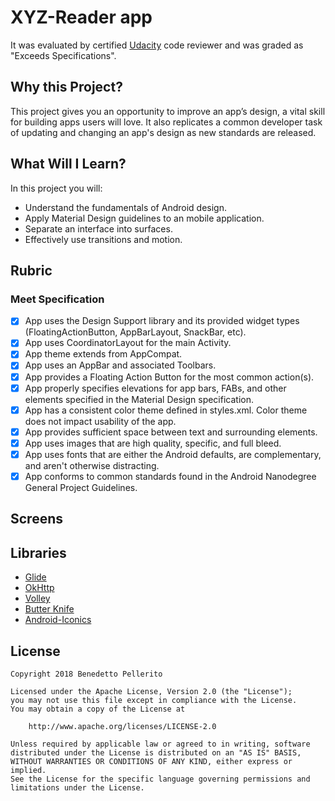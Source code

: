 
# XYZ-Reader app
It was evaluated by certified [Udacity](https://www.udacity.com/course/android-developer-nanodegree-by-google--nd801) code reviewer and was graded as "Exceeds Specifications".

## Why this Project?
This project gives you an opportunity to improve an app’s design, a vital skill for building apps users will love. It also replicates a common developer task of updating and changing an app's design as new standards are released.

## What Will I Learn?
In this project you will:
* Understand the fundamentals of Android design.
* Apply Material Design guidelines to an mobile application.
* Separate an interface into surfaces.
* Effectively use transitions and motion.

## Rubric

### Meet Specification

- [x] App uses the Design Support library and its provided widget types (FloatingActionButton, AppBarLayout, SnackBar, etc).
- [x] App uses CoordinatorLayout for the main Activity.
- [x] App theme extends from AppCompat.
- [x] App uses an AppBar and associated Toolbars.
- [x] App provides a Floating Action Button for the most common action(s).
- [x] App properly specifies elevations for app bars, FABs, and other elements specified in the Material Design specification.
- [x] App has a consistent color theme defined in styles.xml. Color theme does not impact usability of the app.
- [x] App provides sufficient space between text and surrounding elements.
- [x] App uses images that are high quality, specific, and full bleed.
- [x] App uses fonts that are either the Android defaults, are complementary, and aren't otherwise distracting.
- [x] App conforms to common standards found in the Android Nanodegree General Project Guidelines.

## Screens

<!-- ![screen](https://user-images.githubusercontent.com/18085976/32411293-8fe77754-c1ad-11e7-860f-2062db16e73a.png) -->


## Libraries

* [Glide](https://github.com/bumptech/glide)
* [OkHttp](https://github.com/square/okhttp)
* [Volley](https://github.com/google/volley)
* [Butter Knife](https://jakewharton.github.io/butterknife/)
* [Android-Iconics](https://github.com/mikepenz/Android-Iconics)


## License

    Copyright 2018 Benedetto Pellerito

    Licensed under the Apache License, Version 2.0 (the "License");
    you may not use this file except in compliance with the License.
    You may obtain a copy of the License at

        http://www.apache.org/licenses/LICENSE-2.0

    Unless required by applicable law or agreed to in writing, software
    distributed under the License is distributed on an "AS IS" BASIS,
    WITHOUT WARRANTIES OR CONDITIONS OF ANY KIND, either express or implied.
    See the License for the specific language governing permissions and
    limitations under the License.
